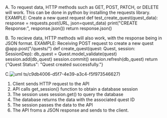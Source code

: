 A. To request data, HTTP methods such as GET, POST, PATCH, or DELETE will work. This can be done in python by installing the requests library.
EXAMPLE: Create a new quest request
def test_create_quest(quest_data):
    response = requests.post(URL, json=quest_data)
    print("CREATE Response:", response.json())
    return response.json()

B. To recieve data, HTTP methods will also work, with the response being in JSON format. 
EXAMPLE: Receiving POST request to create a new quest 
@app.post("/quests/")
def create_quest(quest: Quest, session: SessionDep):
    db_quest = Quest.model_validate(quest)
    session.add(db_quest)
    session.commit()
    session.refresh(db_quest)
    return {"Quest Status": "Quest created successfully."}

C.![uml](https://github.com/user-attachments/assets/bab8f160-6911-47bc-85dd-2bdb36d39382)
ts/c9db4006-d5f7-4e39-a3c4-f5f973546627)
1. Client sends HTTP request to the API
2. API calls get_session() function to obtain a database session
3. The session uses session.get() to query the database
4. The database returns the data with the associated quest ID
5. The session passes the data to the API
6. The API froms a JSON response and sends to the client.

